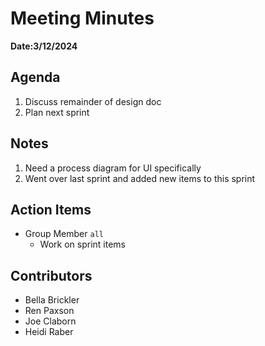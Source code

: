 # Meeting Minutes
**Date:3/12/2024**

## Agenda
1. Discuss remainder of design doc
2. Plan next sprint

## Notes
1. Need a process diagram for UI specifically 
2. Went over last sprint and added new items to this sprint

## Action Items
* Group Member `all`
    * Work on sprint items

## Contributors
* Bella Brickler
* Ren Paxson
* Joe Claborn
* Heidi Raber